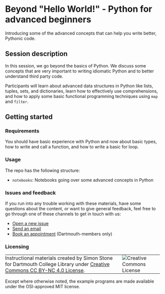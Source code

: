 # Beyond "Hello World!" - Python for advanced beginners
Introducing some of the advanced concepts that can help you write better, Pythonic code.

## Session description
In this session, we go beyond the basics of Python. We discuss some concepts that are very important to
writing idiomatic Python and to better understand third party code.

Participants will learn about advanced data structures in Python like lists, tuples, sets, and dictionaries, learn how to effectively use comprehensions, and how to apply some basic functional programming techniques using `map` and `filter`.

## Getting started

### Requirements
You should have basic experience with Python and now about basic types, how to write and call a function, and how to write a basic for loop.

### Usage
The repo has the following structure:
- `notebooks`: Notebooks going over some advanced concepts in Python

### Issues and feedback
If you run into any trouble working with these materials, have some questions about the content, or want to give general feedback, feel free to go through one of these channels to get in touch with us:
- [Open a new issue](https://git.dartmouth.edu/lib-digital-strategies/RDS/workshops/computational-tools/beyond-hello-world/-/issues)
- [Send an email](mailto:simon.stone@dartmouth.edu)
- [Book an appointment](https://dartgo.org/meetwithsimon) (Dartmouth-members only)


### Licensing
<table>
<tbody>
  <tr>
    <td style="padding:0px;border-width:0px;vertical-align:center">
    Instructional materials created by Simon Stone for Dartmouth College Library under <a href="https://creativecommons.org/licenses/by/4.0/">Creative Commons CC BY-NC 4.0 License</a>.
    </td>
    <td style="padding:0 0 0 1em;border-width:0px;vertical-align:center"><img alt="Creative Commons License" src="https://i.creativecommons.org/l/by/4.0/88x31.png"/></td>
  </tr>
</tbody>
</table>

Except where otherwise noted, the example programs are made available under the OSI-approved MIT license.